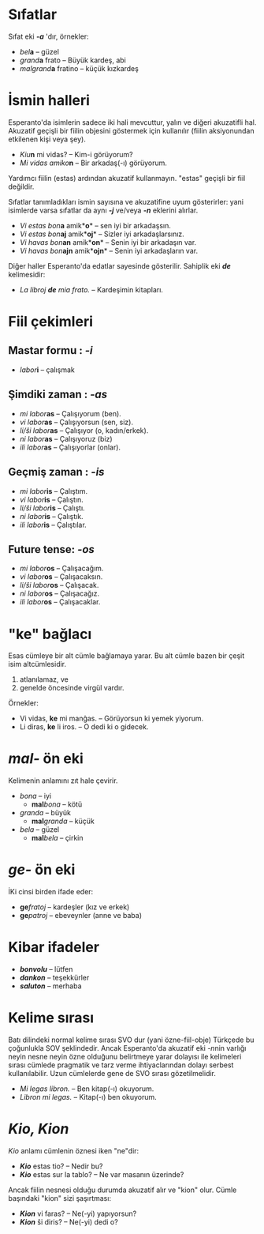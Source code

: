 # Sıfatlar

Sıfat eki *__-a__* 'dır, örnekler:

- *bel*__a__ – güzel
- *grand*__a__ frato – Büyük kardeş, abi
- *malgrand*__a__ fratino – küçük kızkardeş

# İsmin halleri

Esperanto'da isimlerin sadece iki hali mevcuttur, yalın ve diğeri akuzatifli hal. Akuzatif geçişli bir fiilin objesini göstermek için kullanılır (fiilin aksiyonundan etkilenen kişi veya şey).

- *Kiu*__n__ mi vidas? – Kim-i görüyorum?
- *Mi vidas amiko*__n__ – Bir arkadaş(-ı) görüyorum.

Yardımcı fiilin (estas) ardından akuzatif kullanmayın. "estas" geçişli bir fiil değildir.

Sıfatlar tanımladıkları ismin sayısına ve akuzatifine uyum gösterirler: yani isimlerde varsa sıfatlar da aynı *__-j__* ve/veya *__-n__* eklerini alırlar.

- *Vi estas bon*__a__ amik*__o__* – sen iyi bir arkadaşsın.
- *Vi estas bon*__aj__ amik*__oj__* – Sizler iyi arkadaşlarsınız.
- *Vi havas bon*__an__ amik*__on__* – Senin iyi bir arkadaşın var.
- *Vi havas bon*__ajn__ amik*__ojn__* – Senin iyi arkadaşların var.

Diğer haller Esperanto'da edatlar sayesinde gösterilir. Sahiplik eki *__de__* kelimesidir:

- *La libroj __de__ mia frato.* – Kardeşimin kitapları.

# Fiil çekimleri 

## Mastar formu : *-i*
  
- *labor*__i__         – çalışmak

## Şimdiki zaman : *-as*

- *mi labor*__as__      – Çalışıyorum (ben).
- *vi labor*__as__      – Çalışıyorsun (sen, siz).
- *li/ŝi labor*__as__   – Çalışıyor (o, kadın/erkek).
- *ni labor*__as__      – Çalışıyoruz (biz)
- *ili labor*__as__     – Çalışıyorlar (onlar).

## Geçmiş zaman : *-is*

- *mi labor*__is__      – Çalıştım.
- *vi labor*__is__      – Çalıştın.
- *li/ŝi labor*__is__   – Çalıştı.
- *ni labor*__is__      – Çalıştık.
- *ili labor*__is__     – Çalıştılar.

## Future tense: *-os*

- *mi labor*__os__      – Çalışacağım.
- *vi labor*__os__      – Çalışacaksın.
- *li/ŝi labor*__os__   – Çalışacak.
- *ni labor*__os__      – Çalışacağız.
- *ili labor*__os__     – Çalışacaklar.

# "ke" bağlacı

Esas cümleye bir alt cümle bağlamaya yarar. Bu alt cümle bazen bir çeşit isim altcümlesidir. 

1. atlanılamaz, ve
2. genelde öncesinde virgül vardır.

Örnekler:

- Vi vidas, __ke__ mi manĝas. – Görüyorsun ki yemek yiyorum.
- Li diras, __ke__ li iros. – O dedi ki o gidecek.

# *mal-* ön eki

Kelimenin anlamını zıt hale çevirir.

- *bona* – iyi
  - __mal__*bona* – kötü
- *granda* – büyük
  - __mal__*granda* – küçük
- *bela* – güzel
  - __mal__*bela* – çirkin

# *ge-* ön eki

İKi cinsi birden ifade eder:

- __ge__*fratoj* – kardeşler (kız ve erkek) 
- __ge__*patroj* – ebeveynler (anne ve baba)

# Kibar ifadeler

- *__bonvolu__* – lütfen
- *__dankon__* – teşekkürler
- *__saluton__* – merhaba

# Kelime sırası

Batı dilindeki normal kelime sırası SVO dur (yani özne-fiil-obje) Türkçede bu çoğunlukla SOV şeklindedir. Ancak Esperanto'da akuzatif eki *-n*nin varlığı neyin nesne neyin özne olduğunu belirtmeye yarar dolayısı ile kelimeleri sırası cümlede pragmatik ve tarz verme ihtiyaclarından dolayı serbest kullanılabilir. Uzun cümlelerde gene de SVO sırası gözetilmelidir.

- *Mi legas libron.* – Ben kitap(-ı) okuyorum.
- *Libron mi legas.* – Kitap(-ı) ben okuyorum.

# *Kio, Kion*

*Kio* anlamı cümlenin öznesi iken "ne"dir:

- *__Kio__* estas tio? – Nedir bu?
- *__Kio__* estas sur la tablo? – Ne var masanın üzerinde?

Ancak fiilin nesnesi olduğu durumda akuzatif alır ve "kion" olur. Cümle başındaki "kion" sizi şaşırtması:

- *__Kion__* vi faras? – Ne(-yi) yapıyorsun?
- *__Kion__* ŝi diris? – Ne(-yi) dedi o?

